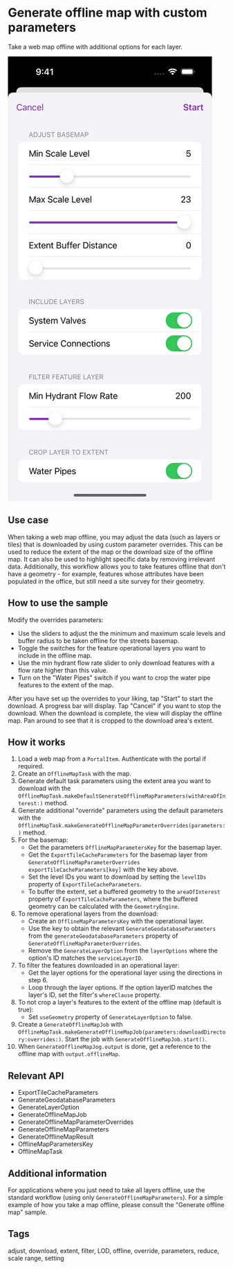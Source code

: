 # Generate offline map with custom parameters

Take a web map offline with additional options for each layer.

![Image of Generate offline map with custom parameters sample](generate-offline-map-with-custom-parameters.png)

## Use case

When taking a web map offline, you may adjust the data (such as layers or tiles) that is downloaded by using custom parameter overrides. This can be used to reduce the extent of the map or the download size of the offline map. It can also be used to highlight specific data by removing irrelevant data. Additionally, this workflow allows you to take features offline that don't have a geometry - for example, features whose attributes have been populated in the office, but still need a site survey for their geometry.

## How to use the sample

Modify the overrides parameters:

* Use the sliders to adjust the the minimum and maximum scale levels and buffer radius to be taken offline for the streets basemap.
* Toggle the switches for the feature operational layers you want to include in the offline map.
* Use the min hydrant flow rate slider to only download features with a flow rate higher than this value.
* Turn on the "Water Pipes" switch if you want to crop the water pipe features to the extent of the map.

After you have set up the overrides to your liking, tap "Start" to start the download. A progress bar will display. Tap "Cancel" if you want to stop the download. When the download is complete, the view will display the offline map. Pan around to see that it is cropped to the download area's extent.

## How it works

1. Load a web map from a `PortalItem`. Authenticate with the portal if required.
2. Create an `OfflineMapTask` with the map.
3. Generate default task parameters using the extent area you want to download with the `OfflineMapTask.makeDefaultGenerateOfflineMapParameters(withAreaOfInterest:)` method.
4. Generate additional "override" parameters using the default parameters with the `OfflineMapTask.makeGenerateOfflineMapParameterOverrides(parameters:)` method.
5. For the basemap:
    * Get the parameters `OfflineMapParametersKey` for the basemap layer.
    * Get the `ExportTileCacheParameters` for the basemap layer from `GenerateOfflineMapParameterOverrides exportTileCacheParameters[key]` with the key above.
    * Set the level IDs you want to download by setting the `levelIDs` property of `ExportTileCacheParameters`.
    * To buffer the extent, set a buffered geometry to the `areaOfInterest` property of `ExportTileCacheParameters`, where the buffered geometry can be calculated with the `GeometryEngine`.
6. To remove operational layers from the download:
    * Create an `OfflineMapParametersKey` with the operational layer.
    * Use the key to obtain the relevant `GenerateGeodatabaseParameters` from the `generateGeodatabaseParameters` property of `GenerateOfflineMapParameterOverrides`.
    * Remove the `GenerateLayerOption` from the `layerOptions` where the option's ID matches the `serviceLayerID`.
7. To filter the features downloaded in an operational layer:
    * Get the layer options for the operational layer using the directions in step 6.
    * Loop through the layer options. If the option layerID matches the layer's ID, set the filter's `whereClause` property.
8. To not crop a layer's features to the extent of the offline map (default is true):
    * Set `useGeometry` property of `GenerateLayerOption` to false.
9. Create a `GenerateOfflineMapJob` with `OfflineMapTask.makeGenerateOfflineMapJob(parameters:downloadDirectory:overrides:)`. Start the job with `GenerateOfflineMapJob.start()`.
10. When `GenerateOfflineMapJog.output` is done, get a reference to the offline map with `output.offlineMap`.

## Relevant API

* ExportTileCacheParameters
* GenerateGeodatabaseParameters
* GenerateLayerOption
* GenerateOfflineMapJob
* GenerateOfflineMapParameterOverrides
* GenerateOfflineMapParameters
* GenerateOfflineMapResult
* OfflineMapParametersKey
* OfflineMapTask

## Additional information

For applications where you just need to take all layers offline, use the standard workflow (using only `GenerateOfflineMapParameters`). For a simple example of how you take a map offline, please consult the "Generate offline map" sample.

## Tags

adjust, download, extent, filter, LOD, offline, override, parameters, reduce, scale range, setting
